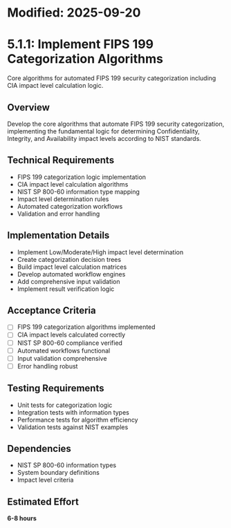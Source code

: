 # Modified: 2025-09-20

# 5.1.1: Implement FIPS 199 Categorization Algorithms

Core algorithms for automated FIPS 199 security categorization including CIA impact level calculation logic.

## Overview
Develop the core algorithms that automate FIPS 199 security categorization, implementing the fundamental logic for determining Confidentiality, Integrity, and Availability impact levels according to NIST standards.

## Technical Requirements
- FIPS 199 categorization logic implementation
- CIA impact level calculation algorithms
- NIST SP 800-60 information type mapping
- Impact level determination rules
- Automated categorization workflows
- Validation and error handling

## Implementation Details
- Implement Low/Moderate/High impact level determination
- Create categorization decision trees
- Build impact level calculation matrices
- Develop automated workflow engines
- Add comprehensive input validation
- Implement result verification logic

## Acceptance Criteria
- [ ] FIPS 199 categorization algorithms implemented
- [ ] CIA impact levels calculated correctly
- [ ] NIST SP 800-60 compliance verified
- [ ] Automated workflows functional
- [ ] Input validation comprehensive
- [ ] Error handling robust

## Testing Requirements
- Unit tests for categorization logic
- Integration tests with information types
- Performance tests for algorithm efficiency
- Validation tests against NIST examples

## Dependencies
- NIST SP 800-60 information types
- System boundary definitions
- Impact level criteria

## Estimated Effort
**6-8 hours**
